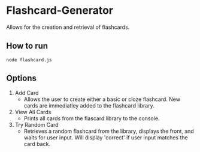 # Flashcard-Generator
Allows for the creation and retrieval of flashcards.


## How to run
```node flashcard.js```

## Options
1. Add Card
    * Allows the user to create either a basic or cloze flashcard.  New cards are immediatley added to the flashcard library.
2. View All Cards
    * Prints all cards from the flascard library to the console.
3. Try Random Card
    * Retrieves a random flashcard from the library, displays the front, and waits for user input.  Will display 'correct' if user input matches the card back.